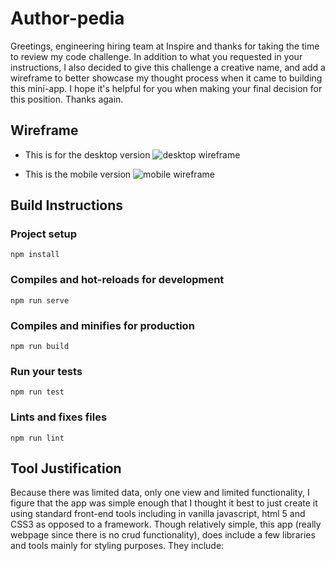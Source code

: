 
# Author-pedia #

Greetings, engineering hiring team at Inspire and thanks for taking the time to review my code challenge. In addition to what you requested in your instructions, I also decided to give this challenge a creative name, and add a wireframe to better showcase my thought process when it came to building this mini-app. I hope it's helpful for you when making your final decision for this position. Thanks again.

## Wireframe ##
- This is for the desktop version
![desktop wireframe](assets/wireframeA.jpg)

- This is the mobile version
![mobile wireframe](assets/wireframeB.jpg)

## Build Instructions ##
### Project setup
```
npm install
```

### Compiles and hot-reloads for development
```
npm run serve
```

### Compiles and minifies for production
```
npm run build
```

### Run your tests
```
npm run test
```

### Lints and fixes files
```
npm run lint
```


## Tool Justification ##
Because there was limited data, only one view and limited functionality, I figure that the app was simple enough that I thought it best to just create it using standard front-end tools including in vanilla javascript, html 5 and CSS3 as opposed to a framework. Though relatively simple, this app (really webpage since there is no crud functionality), does include a few libraries and tools mainly for styling purposes. They include:  